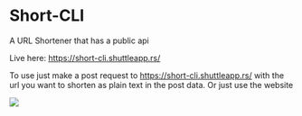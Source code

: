 # Short-CLI
A URL Shortener that has a public api

Live here: https://short-cli.shuttleapp.rs/

To use just make a post request to https://short-cli.shuttleapp.rs/ with the url you want to shorten as plain text in the post data. Or just use the website

![](https://cloud-bxxmmnfzp-hack-club-bot.vercel.app/0image.png)
